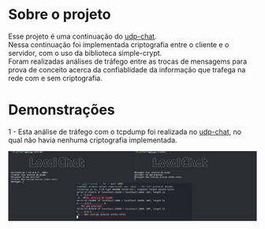 # Sobre o projeto

Esse projeto é uma continuação do [udp-chat](https://github.com/gooday4u/udp-chat).</br>
Nessa continuação foi implementada criptografia entre o cliente e o servidor, com o uso da biblioteca simple-crypt.</br>
Foram realizadas análises de tráfego entre as trocas de mensagems para prova de conceito acerca da confiablidade da informação que trafega na rede com e sem criptografia.<br>

<h1>Demonstrações</h1>

1 - Esta análise de tráfego com o tcpdump foi realizada no [udp-chat](https://github.com/gooday4u/udp-chat), no qual não havia nenhuma criptografia implementada.</br>

![sem-criptografia](images/no-crypt.png)

